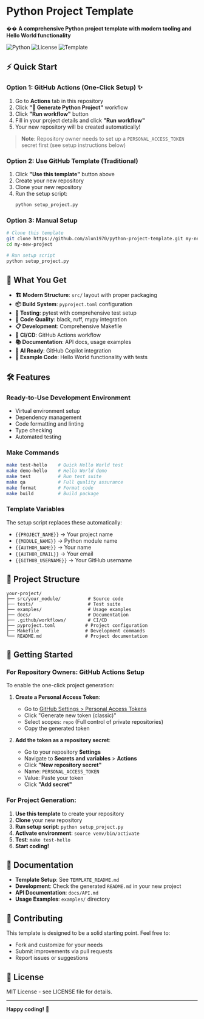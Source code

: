 # Python Project Template

�� **A comprehensive Python project template with modern tooling and Hello World functionality**

![Python](https://img.shields.io/badge/python-3.8+-blue.svg)
![License](https://img.shields.io/badge/license-MIT-green.svg)
![Template](https://img.shields.io/badge/template-ready-brightgreen.svg)

## ⚡ Quick Start

### Option 1: GitHub Actions (One-Click Setup) ✨
1. Go to **Actions** tab in this repository
2. Click **"🚀 Generate Python Project"** workflow
3. Click **"Run workflow"** button
4. Fill in your project details and click **"Run workflow"**
5. Your new repository will be created automatically!

> **Note**: Repository owner needs to set up a `PERSONAL_ACCESS_TOKEN` secret first (see setup instructions below)

### Option 2: Use GitHub Template (Traditional)
1. Click **"Use this template"** button above
2. Create your new repository  
3. Clone your new repository
4. Run the setup script:
   ```bash
   python setup_project.py
   ```

### Option 3: Manual Setup
```bash
# Clone this template
git clone https://github.com/alun1970/python-project-template.git my-new-project
cd my-new-project

# Run setup script
python setup_project.py
```

## 🎯 What You Get

- **🏗️ Modern Structure**: `src/` layout with proper packaging
- **📦 Build System**: `pyproject.toml` configuration  
- **🧪 Testing**: pytest with comprehensive test setup
- **🎨 Code Quality**: black, ruff, mypy integration
- **📋 Development**: Comprehensive Makefile
- **🚀 CI/CD**: GitHub Actions workflow
- **📚 Documentation**: API docs, usage examples
- **🤖 AI Ready**: GitHub Copilot integration
- **👋 Example Code**: Hello World functionality with tests

## 🛠️ Features

### Ready-to-Use Development Environment
- Virtual environment setup
- Dependency management  
- Code formatting and linting
- Type checking
- Automated testing

### Make Commands
```bash
make test-hello    # Quick Hello World test
make demo-hello    # Hello World demo
make test          # Run test suite
make qa            # Full quality assurance
make format        # Format code
make build         # Build package
```

### Template Variables
The setup script replaces these automatically:
- `{{PROJECT_NAME}}` → Your project name
- `{{MODULE_NAME}}` → Python module name
- `{{AUTHOR_NAME}}` → Your name
- `{{AUTHOR_EMAIL}}` → Your email  
- `{{GITHUB_USERNAME}}` → Your GitHub username

## 📁 Project Structure

```
your-project/
├── src/your_module/          # Source code
├── tests/                    # Test suite
├── examples/                 # Usage examples
├── docs/                     # Documentation
├── .github/workflows/        # CI/CD
├── pyproject.toml           # Project configuration
├── Makefile                 # Development commands
└── README.md                # Project documentation
```

## 🚀 Getting Started

### For Repository Owners: GitHub Actions Setup

To enable the one-click project generation:

1. **Create a Personal Access Token**:
   - Go to [GitHub Settings > Personal Access Tokens](https://github.com/settings/tokens)
   - Click "Generate new token (classic)"
   - Select scopes: `repo` (Full control of private repositories)
   - Copy the generated token

2. **Add the token as a repository secret**:
   - Go to your repository **Settings**
   - Navigate to **Secrets and variables** > **Actions**
   - Click **"New repository secret"**
   - Name: `PERSONAL_ACCESS_TOKEN`
   - Value: Paste your token
   - Click **"Add secret"**

### For Project Generation:

1. **Use this template** to create your repository
2. **Clone** your new repository
3. **Run setup script**: `python setup_project.py`
4. **Activate environment**: `source venv/bin/activate`
5. **Test**: `make test-hello`
6. **Start coding!**

## 📖 Documentation

- **Template Setup**: See `TEMPLATE_README.md`
- **Development**: Check the generated `README.md` in your new project
- **API Documentation**: `docs/API.md`
- **Usage Examples**: `examples/` directory

## 🤝 Contributing

This template is designed to be a solid starting point. Feel free to:
- Fork and customize for your needs
- Submit improvements via pull requests
- Report issues or suggestions

## 📄 License

MIT License - see LICENSE file for details.

---

**Happy coding!** 🎉
